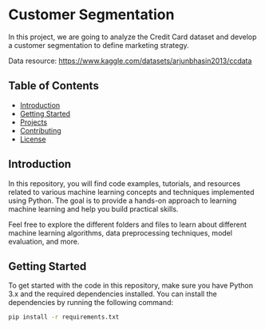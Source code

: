 # Customer Segmentation

In this project, we are going to analyze the Credit Card dataset and develop a customer segmentation to define marketing strategy.

Data resource:
https://www.kaggle.com/datasets/arjunbhasin2013/ccdata

## Table of Contents

- [Introduction](#introduction)
- [Getting Started](#getting-started)
- [Projects](#projects)
- [Contributing](#contributing)
- [License](#license)

## Introduction

In this repository, you will find code examples, tutorials, and resources related to various machine learning concepts and techniques implemented using Python. The goal is to provide a hands-on approach to learning machine learning and help you build practical skills.

Feel free to explore the different folders and files to learn about different machine learning algorithms, data preprocessing techniques, model evaluation, and more.

## Getting Started

To get started with the code in this repository, make sure you have Python 3.x and the required dependencies installed. You can install the dependencies by running the following command:

```bash
pip install -r requirements.txt
